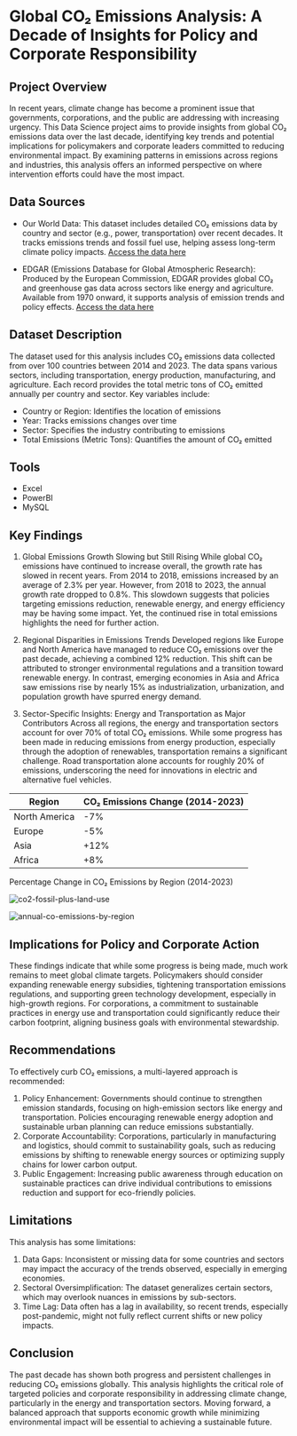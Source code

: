# Global CO₂ Emissions Analysis: A Decade of Insights for Policy and Corporate Responsibility

## Project Overview
In recent years, climate change has become a prominent issue that governments, corporations, and the public are addressing with increasing urgency. This Data Science project aims to provide insights from global CO₂ emissions data over the last decade, identifying key trends and potential implications for policymakers and corporate leaders committed to reducing environmental impact. By examining patterns in emissions across regions and industries, this analysis offers an informed perspective on where intervention efforts could have the most impact.

## Data Sources

- Our World Data: This dataset includes detailed CO₂ emissions data by country and sector (e.g., power, transportation) over recent decades. It tracks emissions trends and fossil fuel use, helping assess long-term climate policy impacts. [Access the data here](https://ourworldindata.org/co2-emissions)

- EDGAR (Emissions Database for Global Atmospheric Research): Produced by the European Commission, EDGAR provides global CO₂ and greenhouse gas data across sectors like energy and agriculture. Available from 1970 onward, it supports analysis of emission trends and policy effects. [Access the data here](https://edgar.jrc.ec.europa.eu/report_2024)

## Dataset Description
The dataset used for this analysis includes CO₂ emissions data collected from over 100 countries between 2014 and 2023. The data spans various sectors, including transportation, energy production, manufacturing, and agriculture. Each record provides the total metric tons of CO₂ emitted annually per country and sector. Key variables include:
- Country or Region: Identifies the location of emissions
- Year: Tracks emissions changes over time
- Sector: Specifies the industry contributing to emissions
- Total Emissions (Metric Tons): Quantifies the amount of CO₂ emitted

## Tools

- Excel
- PowerBI
- MySQL

## Key Findings

1. Global Emissions Growth Slowing but Still Rising
While global CO₂ emissions have continued to increase overall, the growth rate has slowed in recent years. From 2014 to 2018, emissions increased by an average of 2.3% per year. However, from 2018 to 2023, the annual growth rate dropped to 0.8%. This slowdown suggests that policies targeting emissions reduction, renewable energy, and energy efficiency may be having some impact. Yet, the continued rise in total emissions highlights the need for further action.

2. Regional Disparities in Emissions Trends
Developed regions like Europe and North America have managed to reduce CO₂ emissions over the past decade, achieving a combined 12% reduction. This shift can be attributed to stronger environmental regulations and a transition toward renewable energy. In contrast, emerging economies in Asia and Africa saw emissions rise by nearly 15% as industrialization, urbanization, and population growth have spurred energy demand.

3. Sector-Specific Insights: Energy and Transportation as Major Contributors
Across all regions, the energy and transportation sectors account for over 70% of total CO₂ emissions. While some progress has been made in reducing emissions from energy production, especially through the adoption of renewables, transportation remains a significant challenge. Road transportation alone accounts for roughly 20% of emissions, underscoring the need for innovations in electric and alternative fuel vehicles.

| Region         | CO₂ Emissions Change (2014-2023) |
|----------------|----------------------------------|
| North America  | -7%                              |
| Europe         | -5%                              |
| Asia           | +12%                             |
| Africa         | +8%                              |

Percentage Change in CO₂ Emissions by Region (2014-2023)


![co2-fossil-plus-land-use](https://github.com/user-attachments/assets/b93da03a-2a15-4742-ae85-bf3ce2a0bb02)

![annual-co-emissions-by-region](https://github.com/user-attachments/assets/528e582b-43a8-47d3-bd53-c9c7287af4c5)


## Implications for Policy and Corporate Action
These findings indicate that while some progress is being made, much work remains to meet global climate targets. Policymakers should consider expanding renewable energy subsidies, tightening transportation emissions regulations, and supporting green technology development, especially in high-growth regions. For corporations, a commitment to sustainable practices in energy use and transportation could significantly reduce their carbon footprint, aligning business goals with environmental stewardship.

## Recommendations

To effectively curb CO₂ emissions, a multi-layered approach is recommended:
1. Policy Enhancement: Governments should continue to strengthen emission standards, focusing on high-emission sectors like energy and transportation. Policies encouraging renewable energy adoption and sustainable urban planning can reduce emissions substantially.
2. Corporate Accountability: Corporations, particularly in manufacturing and logistics, should commit to sustainability goals, such as reducing emissions by shifting to renewable energy sources or optimizing supply chains for lower carbon output.
3. Public Engagement: Increasing public awareness through education on sustainable practices can drive individual contributions to emissions reduction and support for eco-friendly policies.

## Limitations

This analysis has some limitations:
1. Data Gaps: Inconsistent or missing data for some countries and sectors may impact the accuracy of the trends observed, especially in emerging economies.
2. Sectoral Oversimplification: The dataset generalizes certain sectors, which may overlook nuances in emissions by sub-sectors.
3. Time Lag: Data often has a lag in availability, so recent trends, especially post-pandemic, might not fully reflect current shifts or new policy impacts.

## Conclusion
The past decade has shown both progress and persistent challenges in reducing CO₂ emissions globally. This analysis highlights the critical role of targeted policies and corporate responsibility in addressing climate change, particularly in the energy and transportation sectors. Moving forward, a balanced approach that supports economic growth while minimizing environmental impact will be essential to achieving a sustainable future.

